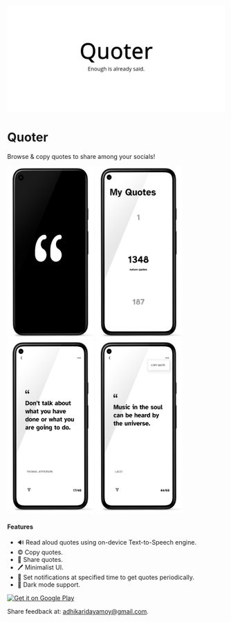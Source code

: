 ![Banner](https://github.com/Damercy/Quoter/blob/master/screenshots/Quoter.png "Banner")

# Quoter
Browse &amp; copy quotes to share among your socials!

<p float="left">
<img src="screenshots/ss-0-splash.png" width=200 height=400 />
<img src="screenshots/ss-1.png" width=200 height=400 />
<img src="screenshots/ss-2.png" width=200 height=400 />
<img src="screenshots/ss-3.png" width=200 height=400 />
</p>

#### Features
- 🔊  Read aloud quotes using on-device Text-to-Speech engine.
- ©️  Copy quotes.
- 📱  Share quotes.
- 🖊️  Minimalist UI.
- 🔔  Set notifications at specified time to get quotes periodically.
- 🌚  Dark mode support.

<p float="left">
<a href='https://play.google.com/store/apps/details?id=com.dayaonweb.quoter&pcampaignid=pcampaignidMKT-Other-global-all-co-prtnr-py-PartBadge-Mar2515-1'><img alt='Get it on Google Play' src='https://play.google.com/intl/en_us/badges/static/images/badges/en_badge_web_generic.png' width=500 height=200/></a>
 </p>

Share feedback at: adhikaridayamoy@gmail.com.
